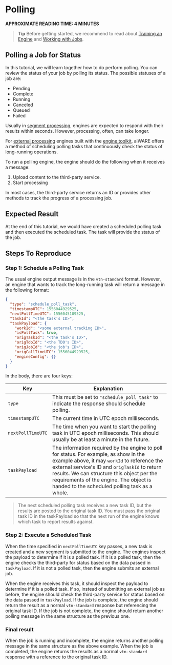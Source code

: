 # Polling

**APPROXIMATE READING TIME: 4 MINUTES**

>**Tip** Before getting started, we recommend to read about [Training an Engine](training-an-engine) and [Working with Jobs](#/developer/engines).

## Polling a Job for Status <!-- {docsify-ignore} -->

In this tutorial, we will learn together how to do perform polling. You can review the status of your job by polling its status. The possible statuses of a job are:

- Pending
- Complete
- Running
- Canceled
- Queued
- Failed

Usually in [segment processing](https://docs.veritone.com/#/developer/engines/processing-modes/segment-processing/), engines are expected to respond with their results within seconds. However, processing, often, can take longer.

For [external processing](https://docs.veritone.com/#/developer/engines/deployment-model/?id=external-processing) engines built with the [engine toolkit](https://docs.veritone.com/#/developer/engines/toolkit/), aiWARE offers a method of scheduling polling tasks that continuously check the status of long-running operations.

To run a polling engine, the engine should do the following when it receives a message:

1. Upload content to the third-party service.
2. Start processing

In most cases, the third-party service returns an ID or provides other methods to track the progress of a processing job.

## Expected Result <!-- {docsify-ignore} -->

At the end of this tutorial, we would have created a scheduled polling task and then executed the scheduled task. The task will provide the status of the job.



## Steps To Reproduce <!-- {docsify-ignore} -->

### Step 1: Schedule a Polling Task

The usual engine output message is in the `vtn-standard` format. However, an engine that wants to track the long-running task will return a message in the following format:

```json
{
  "type": "schedule_poll_task",
  "timestampUTC": 1556044929525,
  "nextPollTimeUTC": 1556045109525,
  "taskId": "<the task's ID>",
  "taskPayload": {
    "workId": "<some external tracking ID>",
    "isPollTask": true,
    "origTaskId": "<the task's ID>",
    "origTdoId": "<the TDO's ID>",
    "origJobId": "<the job's ID>",
    "origCallTimeUTC": 1556044929525,
    "engineConfig": {}
  }
}
```

In the body, there are four keys:

| Key               | Explanation                                                  |
| ----------------- | ------------------------------------------------------------ |
| `type`            | This must be set to `"schedule_poll_task"` to indicate the response should schedule polling. |
| `timestampUTC`    | The current time in UTC epoch milliseconds.                  |
| `nextPollTimeUTC` | The time when you want to start the polling task in UTC epoch milliseconds. This should usually be at least a minute in the future. |
| `taskPayload`     | The information required by the engine to poll for status. For example, as show in the example above, it may `workId` to reference the external service's ID and `origTaskId` to return results. We can structure this object per the requirements of the engine. The object is handed to the scheduled polling task as a whole. |

> The next scheduled polling task receives a new task ID, but the results are posted to the original task ID. You must pass the original task ID in the taskPayload so that the next run of the engine knows which task to report results against.



### Step 2: Execute a Scheduled Task 

When the time specified in `nextPollTimeUTC` key passes, a new task is created and a new segment is submitted to the engine. The engines inspect the payload to determine if it is a polled task. If it is a polled task, then the engine checks the third-party for status based on the data passed in `taskPayload`. If it is not a polled task, then the engine submits an external job.

 When the engine receives this task, it should inspect the payload to determine if it is a polled task. If so, instead of submitting an external job as before, the engine should check the third-party service for status based on the data passed in `taskPayload`. If the job is complete, the engine should return the result as a normal `vtn-standard` response but referencing the original task ID. If the job is not complete, the engine should return another polling message in the same structure as the previous one.




### Final result

When the job is running and incomplete, the engine returns another polling message in the same structure as the above example. When the job is completed, the engine returns the results as  a normal `vtn-standard` response with a reference to the original task ID. 

